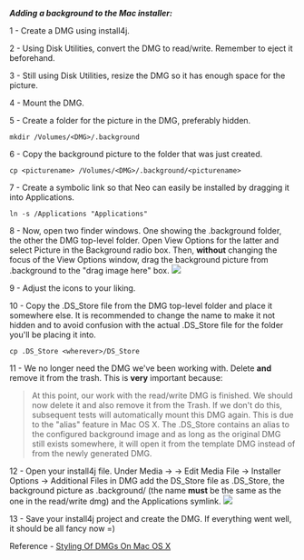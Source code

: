 _**Adding a background to the Mac installer:**_

1 - Create a DMG using install4j.

2 - Using Disk Utilities, convert the DMG to read/write. Remember to eject it beforehand.

3 - Still using Disk Utilities, resize the DMG so it has enough space for the picture.

4 - Mount the DMG.

5 - Create a folder for the picture in the DMG, preferably hidden.

    mkdir /Volumes/<DMG>/.background

6 - Copy the background picture to the folder that was just created.

    cp <picturename> /Volumes/<DMG>/.background/<picturename>

7 - Create a symbolic link so that Neo can easily be installed by dragging it into Applications.

    ln -s /Applications "Applications"

8 - Now, open two finder windows. One showing the .background folder, the other the DMG top-level folder. Open View Options for the latter and select Picture in the Background radio box. Then, **without** changing the focus of the View Options window, drag the background picture from .background to the "drag image here" box.
![](https://s3-eu-west-1.amazonaws.com/build-service.neo4j.org/tutorial/dmgstyling.png)

9 - Adjust the icons to your liking.

10 - Copy the .DS_Store file from the DMG top-level folder and place it somewhere else. It is recommended to change the name to make it not hidden and to avoid confusion with the actual .DS_Store file for the folder you'll be placing it into.

    cp .DS_Store <wherever>/DS_Store

11 - We no longer need the DMG we've been working with. Delete **and** remove it from the trash. This is **very** important because:
>At this point, our work with the read/write DMG is finished. We should now delete it and also remove it from the Trash. If we don't do this, subsequent tests will automatically mount this DMG again. This is due to the "alias" feature in Mac OS X. The .DS_Store contains an alias to the configured background image and as long as the original DMG still exists somewhere, it will open it from the template DMG instead of from the newly generated DMG. 

12 - Open your install4j file. Under Media -> <NameOfYourMacInstaller> -> Edit Media File -> Installer Options -> Additional Files in DMG add the DS_Store file as .DS_Store, the background picture as .background/<picturename> (the name **must** be the same as the one in the read/write dmg) and the Applications symlink.
![](https://s3-eu-west-1.amazonaws.com/build-service.neo4j.org/tutorial/additionalfiles.png)

13 - Save your install4j project and create the DMG. If everything went well, it should be all fancy now =)

Reference - [Styling Of DMGs On Mac OS X](http://resources.ej-technologies.com/install4j/help/doc/index.html)
